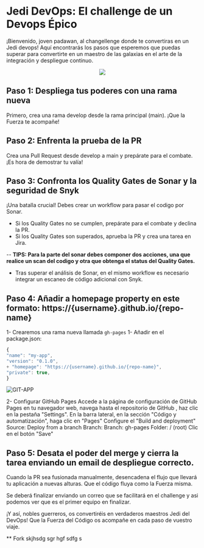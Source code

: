 # Jedi DevOps: El challenge de un Devops Épico

¡Bienvenido, joven padawan, al changellenge donde te convertiras en un Jedi devops! Aquí encontrarás los pasos que esperemos que puedas superar para convertirte en un maestro de las galaxias en el arte de la integración y despliegue continuo.

<p align="center">
  <img src="images/espacio2.png" />
</p>

## Paso 1: Despliega tus poderes con una rama nueva

Primero, crea una rama develop desde la rama principal (main). ¡Que la Fuerza te acompañe!

## Paso 2: Enfrenta la prueba de la PR

Crea una Pull Request desde develop a main y prepárate para el combate. ¡Es hora de demostrar tu valía!

## Paso 3: Confronta los Quality Gates de Sonar y la seguridad de Snyk

¡Una batalla crucial! Debes crear un workflow para pasar el codigo por Sonar.

- Si los Quality Gates no se cumplen, prepárate para el combate y declina la PR.
- Si los Quality Gates son superados, aprueba la PR y crea una tarea en Jira.
  
-- __TIPS:  Para la parte del sonar debes componer dos acciones, una que realice un scan del codigo y otra que obtenga el status del Quality Gates.__

- Tras superar el análisis de Sonar, en el mismo workflow es necesario integrar un escaneo de código adicional con Snyk.


## Paso 4: Añadir a homepage property en este formato: https://{username}.github.io/{repo-name}
   1- Crearemos una rama nueva llamada `gh-pages`
   1- Añadir en el package.json:
   ```javascript
{
  "name": "my-app",
  "version": "0.1.0",
+ "homepage": "https://{username}.github.io/{repo-name}",
  "private": true,
}
  ```
![GIT-APP](GIT-APP.png)

  2- Configurar GitHub Pages
     Accede a la página de configuración de GitHub Pages en tu navegador web, navega hasta el repositorio de GitHub , haz clic en la pestaña "Settings".
     En la barra lateral, en la sección "Código y automatización", haga clic en "Pages"
     Configure el "Build and deployment"
        Source: Deploy from a branch
        Branch:
            Branch: gh-pages
            Folder: / (root)
     Clic en el botón "Save" 

## Paso 5: Desata el poder del merge y cierra la tarea enviando un email de despliegue correcto.

Cuando la PR sea fusionada manualmente, desencadena el flujo que llevará tu aplicación a nuevas alturas. Que el código fluya como la Fuerza misma. 

Se deberá finalizar enviando un correo que se facilitará en el challenge y asi podemos ver que es el primer equipo en finalizar. 

¡Y así, nobles guerreros, os convertiréis en verdaderos maestros Jedi del DevOps! Que la Fuerza del Código os acompañe en cada paso de vuestro viaje.


** Fork  skjhsdg sgr hgf  sdfg s

